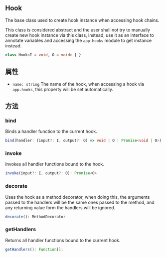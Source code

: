 <!-- title: Hook; order: 2 -->

## Hook

The base class used to create hook instance when accessing hook chains.

This class is considered abstract and the user shall not try to manually
create new hook instance via this class, instead, use it as an interface to
annotate variables and accessing the `app.hooks` module to get instance instead.

```ts
class Hook<I = void, O = void> { }
```

## 属性

- `name: string` The name of the hook, when accessing a hook via `app.hooks`,
    this property will be set automatically.

## 方法

### bind

Binds a handler function to the current hook.

```ts
bind(handler: (input?: I, output?: O) => void | O | Promise<void | O>): this;
```

### invoke

Invokes all handler functions bound to the hook.

```ts
invoke(input?: I, output?: O): Promise<O>
```

### decorate

Uses the hook as a method decorator, when doing this, the arguments passed to
the handlers will be the same ones passed to the method, and any returning value
form the handlers will be ignored.

```ts
decorate(): MethodDecorator
```

### getHandlers

Returns all handler functions bound to the current hook.

```ts
getHandlers(): Function[];
```
